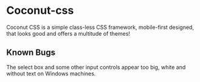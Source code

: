 # Coconut-css
Coconut CSS is a simple class-less CSS framework, mobile-first designed, that looks good and offers a multitude of themes! 

## Known Bugs
The select box and some other input controls appear too big, white and without text on Windows machines.
